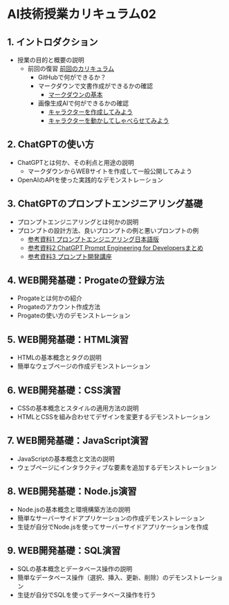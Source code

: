 # AI技術授業カリキュラム02

## 1. イントロダクション
- 授業の目的と概要の説明
  - 前回の復習 [前回のカリキュラム](https://github.com/aogakujh/2023aoyama_ai/blob/main/20230419.md) 
    - GitHubで何ができるか？ 
    - マークダウンで文書作成ができるかの確認
      - [マークダウンの基本](https://qiita.com/miriwo/items/28d80f46c857de49f34b) 
    - 画像生成AIで何ができるかの確認
      - [キャラクターを作成してみよう](https://www.bing.com/create)
      - [キャラクターを動かしてしゃべらせてみよう](https://www.d-id.com/)

## 2. ChatGPTの使い方
- ChatGPTとは何か、その利点と用途の説明
  - マークダウンからWEBサイトを作成して一般公開してみよう 
- OpenAIのAPIを使った実践的なデモンストレーション

## 3. ChatGPTのプロンプトエンジニアリング基礎
- プロンプトエンジニアリングとは何かの説明
- プロンプトの設計方法、良いプロンプトの例と悪いプロンプトの例
  - [参考資料1 プロンプトエンジニアリング日本語版](https://www.promptingguide.ai/jp)
  - [参考資料2 ChatGPT Prompt Engineering for Developersまとめ](https://note.com/mahlab/n/n96c84a441b4d) 
  - [参考資料3 プロンプト開発講座](https://qiita.com/segavvy/items/51da71ef5f934f51fa4e)
## 4. WEB開発基礎：Progateの登録方法
- Progateとは何かの紹介
- Progateのアカウント作成方法
- Progateの使い方のデモンストレーション

## 5. WEB開発基礎：HTML演習
- HTMLの基本概念とタグの説明
- 簡単なウェブページの作成デモンストレーション

## 6. WEB開発基礎：CSS演習
- CSSの基本概念とスタイルの適用方法の説明
- HTMLとCSSを組み合わせてデザインを変更するデモンストレーション

## 7. WEB開発基礎：JavaScript演習
- JavaScriptの基本概念と文法の説明
- ウェブページにインタラクティブな要素を追加するデモンストレーション

## 8. WEB開発基礎：Node.js演習
- Node.jsの基本概念と環境構築方法の説明
- 簡単なサーバーサイドアプリケーションの作成デモンストレーション
- 生徒が自分でNode.jsを使ってサーバーサイドアプリケーションを作成

## 9. WEB開発基礎：SQL演習
- SQLの基本概念とデータベース操作の説明
- 簡単なデータベース操作（選択、挿入、更新、削除）のデモンストレーション
- 生徒が自分でSQLを使ってデータベース操作を行う
